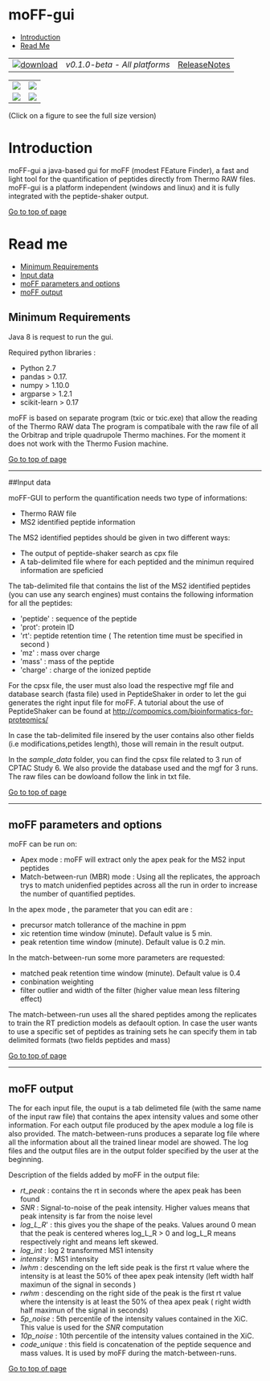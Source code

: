 # moFF-gui #

* [Introduction](#introduction)
* [Read Me](#read-me)




|   |   |   |
| :-------------------------: | :---------------: | :--: |
| [![download](https://github.com/compomics/moff-gui/wiki/images/button_3.png)](https://github.com/compomics/moff-gui/releases/download/0.1.0-beta/moff-gui-0.1.0-beta.zip) | *v0.1.0-beta - All platforms* | [ReleaseNotes](https://github.com/compomics/moff-gui/releases/tag/0.1.0-beta) |


|   |   |
| :----------------------------------: | :-----------------------------------: | 
| [![](https://github.com/compomics/moff-gui/wiki/images/1_snap_small.png)](https://github.com/compomics/moff-gui/wiki/images/1_snap.PNG) |  [![](https://github.com/compomics/moff-gui/wiki/images/2_snap_small.png)](https://github.com/compomics/moff-gui/wiki/images/2_snap.PNG) |
| [![](https://github.com/compomics/moff-gui/wiki/images/3_snap_small.png)](https://github.com/compomics/moff-gui/wiki/images/3_snap.PNG) |  [![](https://github.com/compomics/moff-gui/wiki/images/4_snap_small.png)](https://github.com/compomics/moff-gui/wiki/images/4_snap.PNG) |

(Click on a figure to see the full size version)





# Introduction #
moFF-gui a java-based gui for moFF (modest FEature Finder), a fast and light tool for the quantification of peptides directly from Thermo RAW files. moFF-gui is a platform independent (windows and linux) and it is fully integrated with the peptide-shaker output.

[Go to top of page](#moff-gui)



# Read me #
  * [Minimum Requirements](#minimum-requirements)
  * [Input data](#input-data)
  * [moFF parameters and options](#moff-parameters-and-options)
  * [moFF output](#moff-output)


## Minimum Requirements ##

Java 8 is request to run the gui.

Required python libraries :
- Python 2.7
- pandas  > 0.17.
- numpy > 1.10.0
- argparse > 1.2.1 
- scikit-learn > 0.17

moFF is based on separate program (txic or txic.exe) that allow the reading of the Thermo RAW data 
The program is compatibale with the raw file of all the Orbitrap and triple quadrupole Thermo machines. 
For the moment it does not work with the Thermo Fusion machine.

[Go to top of page](#moff-gui)

--- 
##Input data

moFF-GUI to perform the quantification needs two type of informations:
 - Thermo RAW file 
 - MS2 identified peptide information

The MS2 identified peptides should be given in two different ways:
- The output of peptide-shaker search as cpx file
- A tab-delimited file where for each  peptided and the minimun required information are speficied

The tab-delimited file that contains the list of the MS2 identified peptides (you can use any search engines) must contains the following information for all the peptides:
  - 'peptide' : sequence of the peptide
  - 'prot': protein ID 
  - 'rt': peptide retention time  ( The retention time must be specified in second )
  - 'mz' : mass over charge
  - 'mass' : mass of the peptide
  - 'charge' : charge of the ionized peptide

For the cpsx file, the user must also load the respective mgf file and database search (fasta file) used in PeptideShaker in order to let the gui generates the right input file for moFF.
A tutorial about the use of PeptideShaker can be found at <http://compomics.com/bioinformatics-for-proteomics/>

In case the tab-delimited file insered by the user contains also other fields (i.e modifications,petides length), those will remain in the result output.

In the *sample_data* folder,  you can  find the cpsx file related to 3 run of CPTAC Study 6. We also provide the database used  and the mgf for 3 runs. The raw files can be dowloand follow the link in txt file.

[Go to top of page](#moff-gui)

---
## moFF parameters and options 

moFF  can be run on:
- Apex mode : moFF will extract only the apex peak for the MS2 input peptides
- Match-between-run (MBR) mode : Using all the replicates, the approach trys to match unidenfied peptides across all the run in order to  increase the number of quantified peptides.

In the apex mode , the parameter that you can edit are :
 - precursor match tollerance of the machine in ppm
 - xic retention time window (minute). Default value is 5 min.
 - peak retention time window (minute). Default value is 0.2 min.

In the match-between-run some more parameters are requested:
 - 	matched peak retention time window (minute). Default value is 0.4 
 -  conbination weighting
 - 	filter outlier and width of the filter (higher value mean less filtering effect)

The match-between-run uses all the shared peptides among the replicates to train the RT prediction models as defaoult option. In case the user wants to use a specific set of peptides as training sets he can specify them in tab delimited formats (two fields peptides and mass)


[Go to top of page](#moff-gui)

---
## moFF output

The for each input file, the ouput is a tab delimeted file (with the same name of the input raw file) that contains the apex intensity values and some other information.  For each output file produced by the apex module  a log file is also provided. The match-between-runs produces a separate log file where all the information about all the trained linear model are showed. 
The log files and the output files are in the output folder specified by the user at the beginning. 

Description of the fields added by moFF in the output file:

  - *rt_peak* : contains the rt in seconds where the apex peak has been found
  - *SNR* :  Signal-to-noise  of the peak intensity. Higher values means that peak intensity is far from the noise level 
  - *log_L_R*' :  this gives you the shape of the peaks. Values around 0  mean that the peak is centered wheres  log_L_R > 0 and log_L_R   means  respectively right and   means left skewed. 
  - *log_int* : log 2 transformed MS1 intensity 
  - *intensity* :  MS1 intensity
  - *lwhm* : descending on the left side peak is the first rt value  where the intensity  is at least the 50% of thee apex peak intensity (left width half maximun of the signal in seconds )
  - *rwhm* : descending on the right side of the peak  is the first rt value where the intensity is at least the 50% of thea apex peak ( right width half maximun of the signal in seconds)
  - *5p_noise* : 5th percentile of the intensity values contained in the XiC. This value is used for the *SNR* computation
  - *10p_noise* :  10th percentile of the intensity values contained in the XiC.
  - *code_unique* : this field is concatenation of the peptide sequence and mass values. It is used by moFF during the match-between-runs.
 



[Go to top of page](#moff-gui)
